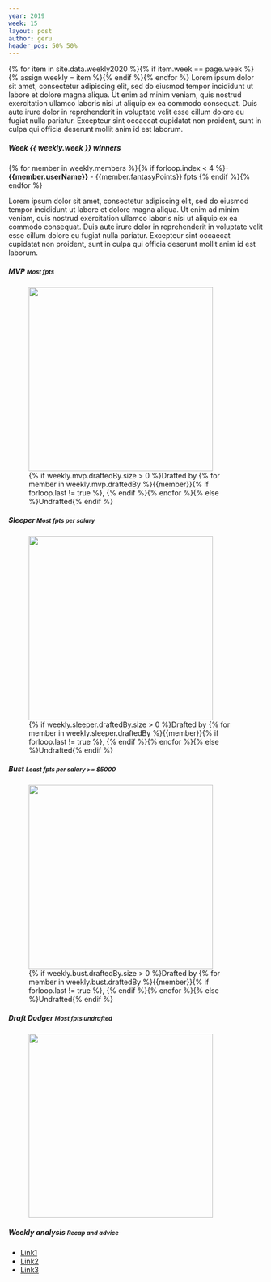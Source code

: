 ```yaml
---
year: 2019
week: 15
layout: post
author: geru
header_pos: 50% 50%
---
```

{% for item in site.data.weekly2020 %}{% if item.week == page.week %}{% assign weekly = item %}{% endif %}{% endfor %}
Lorem ipsum dolor sit amet, consectetur adipiscing elit, sed do eiusmod tempor incididunt ut labore et dolore magna aliqua. Ut enim ad minim veniam, quis nostrud exercitation ullamco laboris nisi ut aliquip ex ea commodo consequat. Duis aute irure dolor in reprehenderit in voluptate velit esse cillum dolore eu fugiat nulla pariatur. Excepteur sint occaecat cupidatat non proident, sunt in culpa qui officia deserunt mollit anim id est laborum.

##### Week {{ weekly.week }} winners
{% for member in weekly.members %}{% if forloop.index < 4 %}- __{{member.userName}}__ - {{member.fantasyPoints}} fpts
{% endif %}{% endfor %}

Lorem ipsum dolor sit amet, consectetur adipiscing elit, sed do eiusmod tempor incididunt ut labore et dolore magna aliqua. Ut enim ad minim veniam, quis nostrud exercitation ullamco laboris nisi ut aliquip ex ea commodo consequat. Duis aute irure dolor in reprehenderit in voluptate velit esse cillum dolore eu fugiat nulla pariatur. Excepteur sint occaecat cupidatat non proident, sunt in culpa qui officia deserunt mollit anim id est laborum.

##### MVP <small class="text-muted">Most fpts</small>
<figure class="figure">
    <img class="img-fluid" src="/assets/images/{{page.year}}/week-{{page.week}}-{{weekly.mvp.displayName | replace: ' ', '-' | escape |downcase }}.png" width="364px"/>
    <figcaption class="figure-caption">{% if weekly.mvp.draftedBy.size > 0 %}Drafted by {% for member in weekly.mvp.draftedBy %}{{member}}{% if forloop.last != true %}, {% endif %}{% endfor %}{% else %}Undrafted{% endif %}</figcaption>
</figure>

##### Sleeper <small class="text-muted">Most fpts per salary</small>
<figure class="figure">
    <img class="img-fluid" src="/assets/images/{{page.year}}/week-{{page.week}}-{{weekly.sleeper.displayName | replace: ' ', '-' | escape | downcase }}.png" width="364px"/>
    <figcaption class="figure-caption">{% if weekly.sleeper.draftedBy.size > 0 %}Drafted by {% for member in weekly.sleeper.draftedBy %}{{member}}{% if forloop.last != true %}, {% endif %}{% endfor %}{% else %}Undrafted{% endif %}</figcaption>
</figure>

##### Bust <small class="text-muted">Least fpts per salary >= $5000</small>
<figure class="figure">
    <img class="img-fluid" src="/assets/images/{{page.year}}/week-{{page.week}}-{{weekly.bust.displayName | replace: ' ', '-' | escape | downcase }}.png" width="364px"/>
    <figcaption class="figure-caption">{% if weekly.bust.draftedBy.size > 0 %}Drafted by {% for member in weekly.bust.draftedBy %}{{member}}{% if forloop.last != true %}, {% endif %}{% endfor %}{% else %}Undrafted{% endif %}</figcaption>
</figure>

##### Draft Dodger <small class="text-muted">Most fpts undrafted</small>
<figure class="figure">
    <img class="img-fluid" src="/assets/images/{{page.year}}/week-{{page.week}}-{{weekly.draft_dodger.displayName | replace: ' ', '-' | escape | downcase }}.png" width="364px"/>
</figure>

##### Weekly analysis <small class="text-muted">Recap and advice</small>
- [Link1](#)
- [Link2](#)
- [Link3](#)
